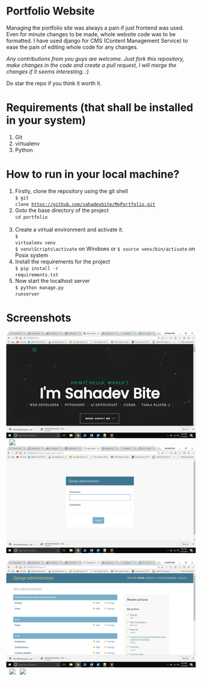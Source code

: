 # Portfolio Website 

Managing the portfolio site was always a pain if just frontend was used. Even for minute changes to be made, whole website code was to be formatted. I have used django for CMS (Content Management Service) to ease the pain of editing whole code for any changes.

<i>Any contributions from you guys are welcome. Just fork this repository, make changes in the code and create a pull request, I will merge the changes if it seems interesting. :)</i>

Do star the repo if you think it worth it. 

# Requirements (that shall be installed in your system)
1. Git 
2. virtualenv
3. Python

# How to run in your local machine?

1. Firstly, clone the repository using the git shell <br>
<code>$ git clone https://github.com/sahadevbite/MyPortfolio.git</code> <br>
2. Goto the base directory of the project <br>
<code>cd portfolio </code> <br>
3. Create a virtual environment and activate it. <br>
<code>$ virtualenv venv</code> <br>
<code>$ venv\Scripts\activate</code> on Windows or <code>$ source venv/bin/activate</code> on Posix system <br>
4. Install the requirements for the project <br>
<code>$ pip install -r requirements.txt</code>  <br>
5. Now start the localhost server<br>
<code>$ python manage.py runserver</code> <br>

# Screenshots

<img src="/screenshots/home1.png">
&nbsp;
<img src="/screenshots/blog1.png">
&nbsp;
<img src="/screenshots/post1.png">
&nbsp;
<img src="/screenshots/login1.png">
&nbsp;
<img src="/screenshots/dashboard1.png">
&nbsp;
<img src="/screenshots/addpost1.png">
